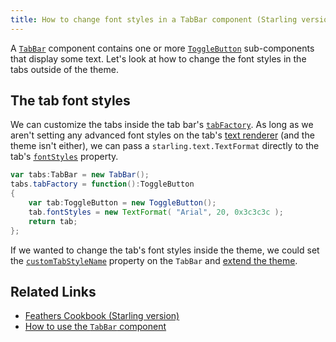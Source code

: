 ```yaml
---
title: How to change font styles in a TabBar component (Starling version)
---
```


A [`TabBar`](../tab-bar.md) component contains one or more [`ToggleButton`](../toggle-button.md) sub-components that display some text. Let's look at how to change the font styles in the tabs outside of the theme.

## The tab font styles

We can customize the tabs inside the tab bar's [`tabFactory`](/api-reference/feathers/controls/TabBar.html#tabFactory). As long as we aren't setting any advanced font styles on the tab's [text renderer](../text-renderers.md) (and the theme isn't either), we can pass a `starling.text.TextFormat` directly to the tab's [`fontStyles`](/api-reference/feathers/controls/Button.html#fontStyles) property.

```actionscript
var tabs:TabBar = new TabBar();
tabs.tabFactory = function():ToggleButton
{
	var tab:ToggleButton = new ToggleButton();
	tab.fontStyles = new TextFormat( "Arial", 20, 0x3c3c3c );
	return tab;
};
```

If we wanted to change the tab's font styles inside the theme, we could set the [`customTabStyleName`](/api-reference/feathers/controls/TabBar.html#customTabStyleName) property on the `TabBar` and [extend the theme](../extending-themes.md).

## Related Links

- [Feathers Cookbook (Starling version)](./index.md)
- [How to use the `TabBar` component](../tab-bar.md)
